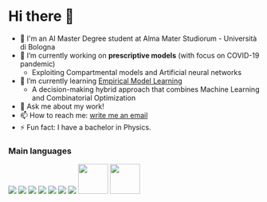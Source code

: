 # Hi there 👋

<!--
**michimichiamo/michimichiamo** is a ✨ _special_ ✨ repository because its `README.md` (this file) appears on your GitHub profile.
-->

- 📖 I'm an AI Master Degree student at Alma Mater Studiorum - Università di Bologna
- 🔭 I’m currently working on **prescriptive models** (with focus on COVID-19 pandemic)
  - Exploiting Compartmental models and Artificial neural networks
- 🌱 I’m currently learning [Empirical Model Learning](https://emlopt.github.io/)
  - A decision-making hybrid approach that combines Machine Learning and Combinatorial Optimization
- 💬 Ask me about my work!
- 📫 How to reach me: [write me an email](mailto:michele.iannello@studio.unibo.it)
- ⚡ Fun fact: I have a bachelor in Physics.

### Main languages
<p vertical-align="middle">
  <img src=https://www.vectorlogo.zone/logos/python/python-ar21.svg />
  <img src=https://www.vectorlogo.zone/logos/tensorflow/tensorflow-ar21.svg />
  <img src=https://www.vectorlogo.zone/logos/pytorch/pytorch-ar21.svg >
  <img src=https://www.vectorlogo.zone/logos/w3_html5/w3_html5-ar21.svg />
  <img src=https://www.vectorlogo.zone/logos/w3_css/w3_css-ar21.svg />
  <img src=https://www.vectorlogo.zone/logos/nvidia/nvidia-ar21.svg />
  <img src=https://www.vectorlogo.zone/logos/scala-lang/scala-lang-ar21.svg />
  <img src="https://cdn.jsdelivr.net/gh/devicons/devicon/icons/c/c-original.svg" height=60/>
  <img src="https://cdn.jsdelivr.net/gh/devicons/devicon/icons/cplusplus/cplusplus-original.svg" height=60/>
</p>

